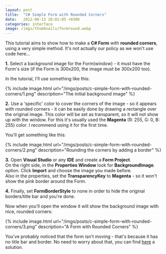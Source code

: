 ```yaml
---
layout: post
title:  "C# Simple Form with Rounded Corners"
date:   2012-08-13 20:02:05 +0300
categories: interface
image: /imgs/thumbnails/formround.webp
---
```


This tutorial aims to show how to make a **C# Form** with **rounded corners**, using a very simple method. It's not actually our policy as we won't use code here...

**1.** Select a background image for the Form(window) - it must have the Form's size (if the Form is 300x200, the image must be 300x200 too).

In the tutorial, I'll use something like this:

{% include image.html url="/imgs/posts/c-simple-form-with-rounded-corners/1.png" description="The initial background image" %}

**2.** Use a 'specific' color to cover the corners of the image - so it appears with rounded corners - it can be easily done by drawing a rectangle over the original image. This color will be set as transparent, so it will not show up with the window. For this it's usually used the **Magenta** (R: 255, G: 0, B: 255) color. I recommend using it for the first time.

You'll get something like this:

{% include image.html url="/imgs/posts/c-simple-form-with-rounded-corners/2.png" description="Rounding the corners by adding a border" %}

**3.** Open **Visual Studio** or any **IDE** and create a **Form Project**.  
On the right side, in the **Properties Window** look for **BackgroundImage**. option. Click **Import** and choose the image you made before.  
Also in the properties, set the **TransparencyKey** to **Magenta** - so it won't show the pink border around the Form.

**4\.** Finally, set **FormBorderStyle** to none in order to hide the original borders/title bar and you're done.

Now when you'll open the window it will show the background image with nice, rounded corners:

{% include image.html url="/imgs/posts/c-simple-form-with-rounded-corners/3.png" description="A Form with Rounded Corners" %}

You've probably noticed that the form isn't moving - that's because it has no title bar and border. No need to worry about that, you can find [here](http://www.codingvision.net/interface/c-moving-form-without-title-bar/) a solution.